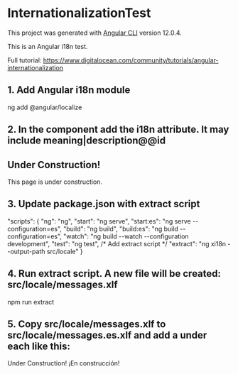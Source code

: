 # InternationalizationTest

This project was generated with [Angular CLI](https://github.com/angular/angular-cli) version 12.0.4.

This is an Angular i18n test.

Full tutorial: https://www.digitalocean.com/community/tutorials/angular-internationalization

## 1. Add Angular i18n module

ng add @angular/localize

## 2. In the component add the i18n attribute. It may include meaning|description@@id

<article>
  <h1 i18n="Card Header|Title for the under construction card@@constructionHeader">Under Construction!</h1>
  <p i18n="Card Descritpion|A description for the under construction card.@@constructionDescription">This page is under construction.</p>
</article>

## 3. Update package.json with extract script

  "scripts": {
    "ng": "ng",
    "start": "ng serve",
    "start:es": "ng serve --configuration=es",
    "build": "ng build",
    "build:es": "ng build --configuration=es",
    "watch": "ng build --watch --configuration development",
    "test": "ng test",
    /* Add extract script */
    "extract": "ng xi18n --output-path src/locale"
  }

## 4. Run extract script. A new file will be created: src/locale/messages.xlf

npm run extract

## 5. Copy src/locale/messages.xlf to src/locale/messages.es.xlf and add a <target> under each <source>  like this:

<source>Under Construction!</source>
<target>¡En construcción!</target>